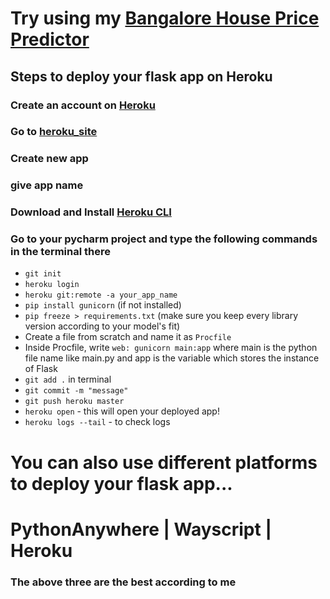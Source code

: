 # Try using my [Bangalore House Price Predictor](https://aadarsh-house-price-predictor.herokuapp.com/)

## Steps to deploy your flask app on Heroku
### Create an account on [Heroku](https://www.heroku.com/)
### Go to [heroku_site](https://dashboard.heroku.com/apps)
### Create new app
### give app name
### Download and Install [Heroku CLI](https://devcenter.heroku.com/articles/heroku-cli)
### Go to your pycharm project and type the following commands in the terminal there
- `git init`
- `heroku login`
- `heroku git:remote -a your_app_name`
- `pip install gunicorn` (if not installed)
- `pip freeze > requirements.txt` (make sure you keep every library version according to your model's fit)
- Create a file from scratch and name it as `Procfile`
- Inside Procfile, write `web: gunicorn main:app` where main is the python file name like main.py and app is the variable which stores the instance of Flask
- `git add .` in terminal
- `git commit -m "message"`
- `git push heroku master`
- `heroku open` - this will open your deployed app!
- `heroku logs --tail` - to check logs  
  
# You can also use different platforms to deploy your flask app...
# PythonAnywhere | Wayscript | Heroku
### The above three are the best according to me
